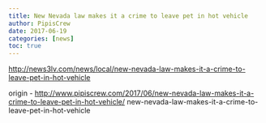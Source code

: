 ```yaml
---
title: New Nevada law makes it a crime to leave pet in hot vehicle
author: PipisCrew
date: 2017-06-19
categories: [news]
toc: true
---
```


http://news3lv.com/news/local/new-nevada-law-makes-it-a-crime-to-leave-pet-in-hot-vehicle

origin - http://www.pipiscrew.com/2017/06/new-nevada-law-makes-it-a-crime-to-leave-pet-in-hot-vehicle/ new-nevada-law-makes-it-a-crime-to-leave-pet-in-hot-vehicle